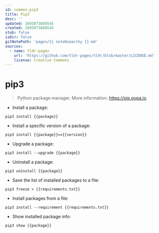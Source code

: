 ```yaml
---
id: common.pip3
title: Pip3
desc: ''
updated: 1693073888545
created: 1693073888545
stub: false
isDir: false
gitNotePath: 'pages/{{ noteHiearchy }}.md'
sources:
  - name: tldr-pages
    url: 'https://github.com/tldr-pages/tldr/blob/master/LICENSE.md'
    license: Creative Commons
---
```

# pip3

> Python package manager.
> More information: <https://pip.pypa.io>.

- Install a package:

`pip3 install {{package}}`

- Install a specific version of a package:

`pip3 install {{package}}=={{version}}`

- Upgrade a package:

`pip3 install --upgrade {{package}}`

- Uninstall a package:

`pip3 uninstall {{package}}`

- Save the list of installed packages to a file:

`pip3 freeze > {{requirements.txt}}`

- Install packages from a file:

`pip3 install --requirement {{requirements.txt}}`

- Show installed package info:

`pip3 show {{package}}`

